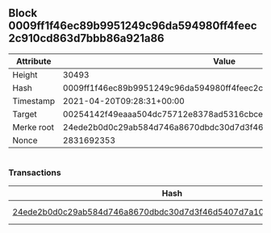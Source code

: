 ## Block 0009ff1f46ec89b9951249c96da594980ff4feec2c910cd863d7bbb86a921a86

Attribute | Value
--- | ---
Height | 30493
Hash | 0009ff1f46ec89b9951249c96da594980ff4feec2c910cd863d7bbb86a921a86
Timestamp | 2021-04-20T09:28:31+00:00
Target | 00254142f49eaaa504dc75712e8378ad5316cbcead634704b3734b6271167cc4
Merke root | 24ede2b0d0c29ab584d746a8670dbdc30d7d3f46d5407d7a1011f44dd7f26d07
Nonce | 2831692353

```

```

### Transactions

Hash | Amount
--- | ---
[24ede2b0d0c29ab584d746a8670dbdc30d7d3f46d5407d7a1011f44dd7f26d07](24ede2b0d0c29ab584d746a8670dbdc30d7d3f46d5407d7a1011f44dd7f26d07.md) | 10.00000000 SKEPTI 
